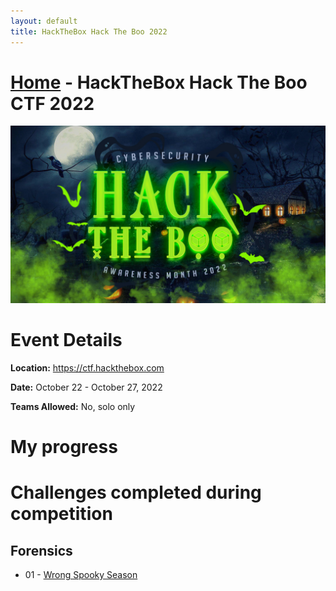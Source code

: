 ```yaml
---
layout: default
title: HackTheBox Hack The Boo 2022
---
```


# [Home](../index.md) - HackTheBox Hack The Boo CTF 2022

![May 14-20th 2022](HTBoo-banner.png)
# Event Details
**Location:** https://ctf.hackthebox.com

**Date:** October 22 - October 27, 2022

**Teams Allowed:** No, solo only

# My progress

# Challenges completed during competition

## Forensics
 - 01 - [Wrong Spooky Season](for-wrong-spooky-season.md)